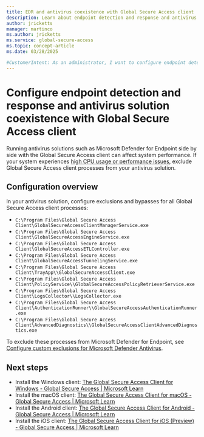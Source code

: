```yaml
---
title: EDR and antivirus coexistence with Global Secure Access client
description: Learn about endpoint detection and response and antivirus solution coexistence with Global Secure Access client.
author: jricketts
manager: martinco
ms.author: jricketts
ms.service: global-secure-access
ms.topic: concept-article
ms.date: 03/28/2025

#CustomerIntent: As an administrator, I want to configure endpoint detection and response and antivirus solution coexistence with Global Secure Access client so that I can improve system performance.
---
```

# Configure endpoint detection and response and antivirus solution coexistence with Global Secure Access client

Running antivirus solutions such as Microsoft Defender for Endpoint side by side with the Global Secure Access client can affect system performance. If your system experiences [high CPU usage or performance issues](https://learn.microsoft.com/en-us/defender-endpoint/troubleshoot-performance-issues), exclude Global Secure Access client processes from your antivirus solution.

## Configuration overview

In your antivirus solution, configure exclusions and bypasses for all Global Secure Access client processes:

- `C:\Program Files\Global Secure Access Client\GlobalSecureAccessClientManagerService.exe`
- `C:\Program Files\Global Secure Access Client\GlobalSecureAccessEngineService.exe`
- `C:\Program Files\Global Secure Access Client\GlobalSecureAccessETLController.exe`
- `C:\Program Files\Global Secure Access Client\GlobalSecureAccessTunnelingService.exe`
- `C:\Program Files\Global Secure Access Client\TrayApp\\GlobalSecureAccessClient.exe`
- `C:\Program Files\Global Secure Access Client\PolicyService\\GlobalSecureAccessPolicyRetrieverService.exe`
- `C:\Program Files\Global Secure Access Client\LogsCollector\\LogsCollector.exe`
- `C:\Program Files\Global Secure Access Client\AuthenticationRunner\\GlobalSecureAccessAuthenticationRunner.exe`
- `C:\Program Files\Global Secure Access Client\AdvancedDiagnostics\\GlobalSecureAccessClientAdvancedDiagnostics.exe`

To exclude these processes from Microsoft Defender for Endpoint, see [Configure custom exclusions for Microsoft Defender Antivirus](/defender-endpoint/configure-exclusions-microsoft-defender-antivirus).

## Next steps

-   Install the Windows client: [The Global Secure Access Client for Windows - Global Secure Access \| Microsoft Learn](how-to-install-windows-client.md)
-   Install the macOS client: [The Global Secure Access Client for macOS - Global Secure Access \| Microsoft Learn](how-to-install-macos-client.md)
-   Install the Android client: [The Global Secure Access Client for Android - Global Secure Access \| Microsoft Learn](how-to-install-android-client.md)
-   Install the iOS client: [The Global Secure Access Client for iOS (Preview) - Global Secure Access \| Microsoft Learn](how-to-install-ios-client.md)
